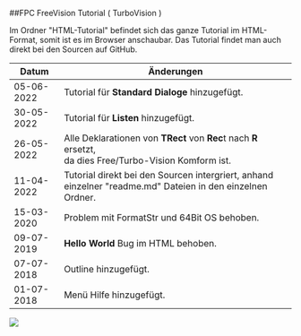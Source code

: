 ##FPC FreeVision Tutorial ( TurboVision )

Im Ordner "HTML-Tutorial" befindet sich das ganze Tutorial im HTML-Format, somit ist es im Browser anschaubar.
Das Tutorial findet man auch direkt bei den Sourcen auf GitHub.


Datum | Änderungen 
--- | ---
05-06-2022 | Tutorial für <b>Standard Dialoge</b> hinzugefügt.
30-05-2022 | Tutorial für <b>Listen</b> hinzugefügt.
26-05-2022 | Alle Deklarationen von <b>TRect</b> von <b>Rec</b>t nach <b>R</b> ersetzt,<br> da dies Free/Turbo-Vision Komform ist.
11-04-2022 | Tutorial direkt bei den Sourcen intergriert, anhand einzelner "readme.md" Dateien in den einzelnen Ordner.
15-03-2020 | Problem mit FormatStr und 64Bit OS behoben.
09-07-2019 | <b>Hello World</b> Bug im HTML behoben.
07-07-2018 | Outline hinzugefügt.
01-07-2018 | Menü Hilfe hinzugefügt.

<img src="image.png">

